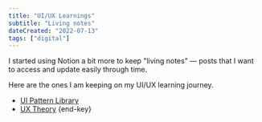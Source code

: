 ```yaml
---
title: "UI/UX Learnings"
subtitle: "Living notes"
dateCreated: "2022-07-13"
tags: ["digital"]
---
```


I started using Notion a bit more to keep "living notes" — posts that I want to access and update easily through time.

Here are the ones I am keeping on my UI/UX learning journey.

- [UI Pattern Library](https://www.notion.so/clarale/UI-Patterns-397359939c9440debb681abfa12c7c9c)
- [UX Theory](https://clarale.notion.site/UX-Theory-d7f14bf6b8dc4bd7a8f5680829215ae6) {end-key}
